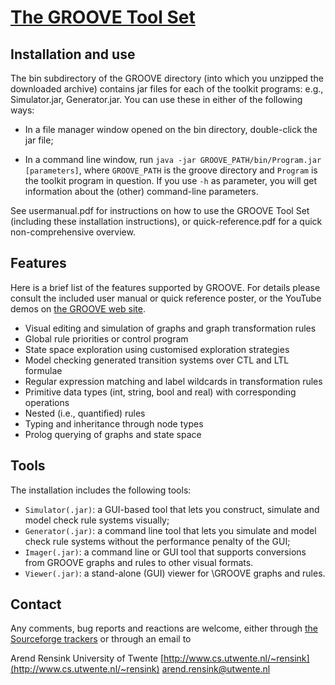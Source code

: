 [The GROOVE Tool Set](http://groove.sf.net)
=====================

Installation and use
--------------------

The bin subdirectory of the GROOVE directory (into which you unzipped the
downloaded archive) contains jar files for each of the toolkit programs:
e.g., Simulator.jar, Generator.jar. You can use these in either of the
following ways:

*  In a file manager window opened on the bin directory, double-click the jar file;

*  In a command line window, run `java -jar GROOVE_PATH/bin/Program.jar [parameters]`,
   where `GROOVE_PATH` is the groove directory and `Program` is the toolkit
   program in question. If you use `-h` as parameter, you will get information
   about the (other) command-line parameters.

See usermanual.pdf for instructions on how to use the GROOVE Tool Set
(including these installation instructions), or quick-reference.pdf for a quick
non-comprehensive overview.

Features
--------

Here is a brief list of the features supported by GROOVE. For details please
consult the included user manual or quick reference poster,
or the YouTube demos on [the GROOVE web site](http://groove.sf.net).

*  Visual editing and simulation of graphs and graph transformation rules
*  Global rule priorities or control program
*  State space exploration using customised exploration strategies
*  Model checking generated transition systems over CTL and LTL formulae
*  Regular expression matching and label wildcards in transformation rules
*  Primitive data types (int, string, bool and real) with corresponding operations
*  Nested (i.e., quantified) rules
*  Typing and inheritance through node types
*  Prolog querying of graphs and state space

Tools
-----

The installation includes the following tools:

*  `Simulator(.jar)`: a GUI-based tool that lets you construct, simulate and
   model check rule systems visually;
*  `Generator(.jar)`: a command line tool that lets you simulate and model check
   rule systems without the performance penalty of the GUI;
*  `Imager(.jar)`: a command line or GUI tool that supports conversions from
   GROOVE graphs and rules to other visual formats.
*  `Viewer(.jar)`: a stand-alone (GUI) viewer for \GROOVE graphs and rules.

Contact
-------

Any comments, bug reports and reactions are welcome, either through
[the Sourceforge trackers](http://sf.net/projects/groove) or through an email to

Arend Rensink
University of Twente
[http://www.cs.utwente.nl/~rensink](http://www.cs.utwente.nl/~rensink)
[arend.rensink@utwente.nl](mailto:arend.rensink@utwente.nl)
